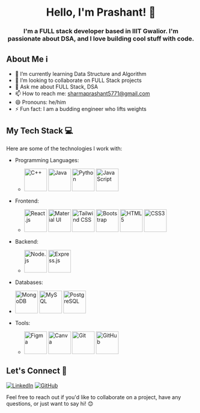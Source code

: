 

<div align="center">
  
<h1>Hello, I'm Prashant! 👋</h1>

<h3>I'm a FULL stack developer based in IIIT Gwalior. I'm passionate about DSA, and I love building cool stuff with code.</h3>

</div>

## About Me ℹ

- 🌱 I’m currently learning Data Structure and Algorithm
- 💞 I’m looking to collaborate on FULL Stack projects
- 💬 Ask me about FULL Stack, DSA
- 📫 How to reach me: [sharmaprashant5771@gmail.com](mailto:sharmaprashant5771@gmail.com)
- 😄 Pronouns: he/him
- ⚡ Fun fact: I am a budding engineer who lifts weights 

## My Tech Stack 💻

Here are some of the technologies I work with:

- Programming Languages: 
  - <img src="https://img.icons8.com/color/96/000000/c-plus-plus-logo.png" alt="C++" width="60"/> <img src="https://img.icons8.com/color/96/000000/java-coffee-cup-logo.png" alt="Java" width="60"/> <img src="https://img.icons8.com/color/96/000000/python.png" alt="Python" width="60"/> <img src="https://img.icons8.com/color/96/000000/javascript.png" alt="JavaScript" width="60"/> 

- Frontend: 
  - <img src="https://img.icons8.com/color/96/000000/react-native.png" alt="React.js" width="60"/> <img src="https://img.icons8.com/color/96/000000/material-ui.png" alt="Material UI" width="60"/> <img src="https://courses.javacodegeeks.com/wp-content/uploads/2021/02/3542736_21cf-768x430.jpg" alt="Tailwind CSS" width="60"/> <img src="https://img.icons8.com/color/96/000000/bootstrap.png" alt="Bootstrap" width="60"/> <img src="https://img.icons8.com/color/96/000000/html-5.png" alt="HTML5" width="60"/> <img src="https://img.icons8.com/color/96/000000/css3.png" alt="CSS3" width="60"/>
    
- Backend: 
  - <img src="https://img.icons8.com/color/96/000000/nodejs.png" alt="Node.js" width="60"/> <img src="https://img.icons8.com/color/96/000000/express.png" alt="Express.js" width="60"/>
  
 - Databases:  
  - <img src="https://img.icons8.com/color/96/000000/mongodb.png" alt="MongoDB" width="60"/> <img src="https://img.icons8.com/ios-filled/100/000000/mysql-logo.png" alt="MySQL" width="60"/>  <img src="https://img.icons8.com/color/96/000000/postgreesql.png" alt="PostgreSQL" width="60"/>
 

  

- Tools: 
  - <img src="https://img.icons8.com/fluent/96/000000/figma.png" alt="Figma" width="60"/> <img src="https://img.icons8.com/color/96/000000/canva.png" alt="Canva" width="60"/> <img src="https://img.icons8.com/color/96/000000/git.png" alt="Git" width="60"/> <img src="https://img.icons8.com/ios-filled/100/000000/github.png" alt="GitHub" width="60"/>


## Let's Connect 🤝

[![LinkedIn](https://img.shields.io/badge/-LinkedIn-blue?style=for-the-badge&logo=linkedin)](https://www.linkedin.com/in/prashantsharma048/)
[![GitHub](https://img.shields.io/badge/-GitHub-black?style=for-the-badge&logo=github)](https://github.com/PrashantSharmaIt)

Feel free to reach out if you'd like to collaborate on a project, have any questions, or just want to say hi! 😊
